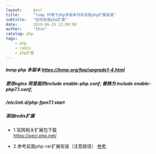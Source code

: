 ```yaml
---
layout:     post
title:      "lnmp 环境下php多版本共存及其php扩展安装"
subtitle:   "如何安装php扩展"
date:       2018-06-25 12:00:00
author:     "Ikin"
catalog: php
tags:
    - php
    - redis
    - php扩展
---
```


##### lnmp php 多版本 https://lnmp.org/faq/upgrade1-4.html

##### 更改nginx 将里面的include enable-php.conf; 替换为 include enable-php7.1.conf; 

##### /etc/init.d/php-fpm7.1 start

##### 添加redis扩展

* 1.官网相关扩展包下载  
  https://pecl.php.net/
  
* 2.参考前面php-rar扩展安装（注意路径） [参考](http://oschina.online/2017/07/25/php-rar-extension-install/)
    














